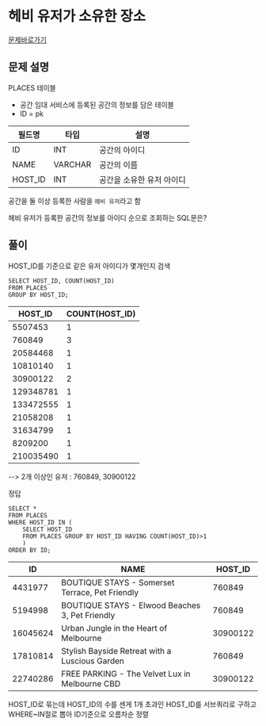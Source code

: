# 헤비 유저가 소유한 장소

<a href="https://school.programmers.co.kr/learn/courses/30/lessons/77487">문제바로가기</a>



## 문제 설명

PLACES 테이블

- 공간 임대 서비스에 등록된 공간의 정보를 담은 테이블
- ID = pk

| 필드명  | 타입    | 설명                      |
| ------- | ------- | ------------------------- |
| ID      | INT     | 공간의 아이디             |
| NAME    | VARCHAR | 공간의 이름               |
| HOST_ID | INT     | 공간을 소유한 유저 아이디 |

공간을 둘 이상 등록한 사람을 `헤비 유저`라고 함

헤비 유저가 등록한 공간의 정보를 아이디 순으로 조회하는 SQL문은?



## 풀이

HOST_ID를 기준으로 같은 유저 아이디가 몇개인지 검색

```mysql
SELECT HOST_ID, COUNT(HOST_ID)
FROM PLACES
GROUP BY HOST_ID;
```

| HOST_ID   | COUNT(HOST_ID) |
| --------- | -------------- |
| 5507453   | 1              |
| 760849    | 3              |
| 20584468  | 1              |
| 10810140  | 1              |
| 30900122  | 2              |
| 129348781 | 1              |
| 133472555 | 1              |
| 21058208  | 1              |
| 31634799  | 1              |
| 8209200   | 1              |
| 210035490 | 1              |

 --> 2개 이상인 유저 : 760849, 30900122 



정답

```mysql
SELECT *
FROM PLACES
WHERE HOST_ID IN (
    SELECT HOST_ID
    FROM PLACES GROUP BY HOST_ID HAVING COUNT(HOST_ID)>1
    )
ORDER BY ID;
```

| ID       | NAME                                            | HOST_ID  |
| -------- | ----------------------------------------------- | -------- |
| 4431977  | BOUTIQUE STAYS - Somerset Terrace, Pet Friendly | 760849   |
| 5194998  | BOUTIQUE STAYS - Elwood Beaches 3, Pet Friendly | 760849   |
| 16045624 | Urban Jungle in the Heart of Melbourne          | 30900122 |
| 17810814 | Stylish Bayside Retreat with a Luscious Garden  | 760849   |
| 22740286 | FREE PARKING - The Velvet Lux in Melbourne CBD  | 30900122 |



HOST_ID로 묶는데 HOST_ID의 수를 센게 1개 초과인 HOST_ID를 서브쿼리로 구하고 WHERE~IN절로 뽑아 ID기준으로 오름차순 정렬